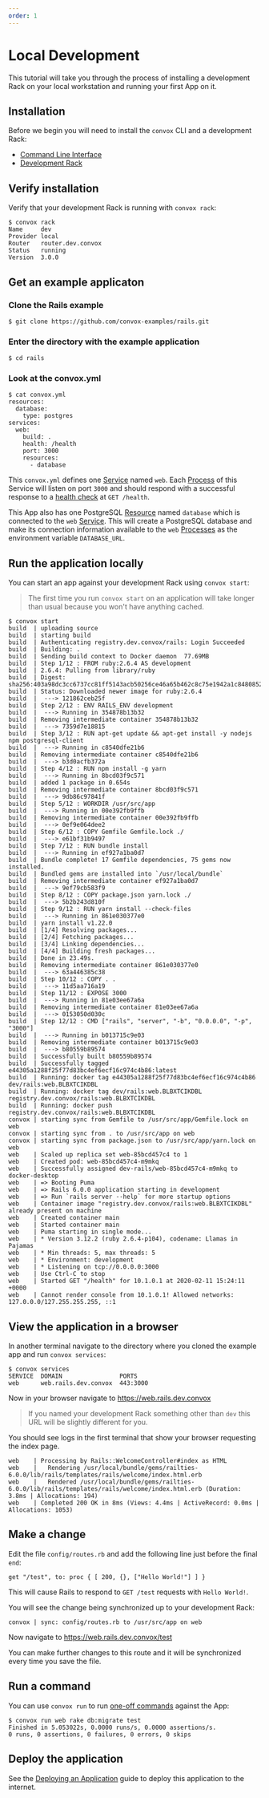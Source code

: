 ```yaml
---
order: 1
---
```


# Local Development

This tutorial will take you through the process of installing a development Rack on your local workstation
and running your first App on it.

## Installation

Before we begin you will need to install the `convox` CLI and a development Rack:

* [Command Line Interface](../installation/cli.md)
* [Development Rack](../installation/development-rack)

## Verify installation

Verify that your development Rack is running with `convox rack`:

    $ convox rack
    Name     dev
    Provider local
    Router   router.dev.convox
    Status   running
    Version  3.0.0

## Get an example applicaton

### Clone the Rails example

    $ git clone https://github.com/convox-examples/rails.git

### Enter the directory with the example application

    $ cd rails

### Look at the convox.yml

    $ cat convox.yml
    resources:
      database:
        type: postgres
    services:
      web:
        build: .
        health: /health
        port: 3000
        resources:
          - database

This `convox.yml` defines one [Service](../reference/primitives/app/service.md) named `web`. Each
[Process](../reference/primitives/app/process.md) of this Service will listen on port `3000` and should
respond with a successful response to a [health check](../configuration/health-checks.md) at `GET /health`.

This App also has one PostgreSQL [Resource](../reference/primitives/app/resource.md) named `database` which
is connected to the `web` [Service](../reference/primitives/app/service.md). This will create a PostgreSQL
database and make its connection information available to the `web` [Processes](../reference/primitives/app/process.md)
as the environment variable `DATABASE_URL`.

## Run the application locally

You can start an app against your development Rack using `convox start`:

> The first time you run `convox start` on an application will take longer than usual
> because you won't have anything cached.

    $ convox start
    build  | uploading source
    build  | starting build
    build  | Authenticating registry.dev.convox/rails: Login Succeeded
    build  | Building: .
    build  | Sending build context to Docker daemon  77.69MB
    build  | Step 1/12 : FROM ruby:2.6.4 AS development
    build  | 2.6.4: Pulling from library/ruby
    build  | Digest: sha256:403a98dc3cc6737cc81ff5143acb50256ce46a65b462c8c75e1942a1c8480852
    build  | Status: Downloaded newer image for ruby:2.6.4
    build  |  ---> 121862ceb25f
    build  | Step 2/12 : ENV RAILS_ENV development
    build  |  ---> Running in 354878b13b32
    build  | Removing intermediate container 354878b13b32
    build  |  ---> 7359d7e18815
    build  | Step 3/12 : RUN apt-get update && apt-get install -y nodejs npm postgresql-client
    build  |  ---> Running in c8540dfe21b6
    build  | Removing intermediate container c8540dfe21b6
    build  |  ---> b3d0acfb372a
    build  | Step 4/12 : RUN npm install -g yarn
    build  |  ---> Running in 8bcd03f9c571
    build  | added 1 package in 0.654s
    build  | Removing intermediate container 8bcd03f9c571
    build  |  ---> 9db86c97841f
    build  | Step 5/12 : WORKDIR /usr/src/app
    build  |  ---> Running in 00e392fb9ffb
    build  | Removing intermediate container 00e392fb9ffb
    build  |  ---> 0ef9e064dee2
    build  | Step 6/12 : COPY Gemfile Gemfile.lock ./
    build  |  ---> e61bf31b9497
    build  | Step 7/12 : RUN bundle install
    build  |  ---> Running in ef927a1ba0d7
    build  | Bundle complete! 17 Gemfile dependencies, 75 gems now installed.
    build  | Bundled gems are installed into `/usr/local/bundle`
    build  | Removing intermediate container ef927a1ba0d7
    build  |  ---> 9ef79cb583f9
    build  | Step 8/12 : COPY package.json yarn.lock ./
    build  |  ---> 5b2b243d810f
    build  | Step 9/12 : RUN yarn install --check-files
    build  |  ---> Running in 861e030377e0
    build  | yarn install v1.22.0
    build  | [1/4] Resolving packages...
    build  | [2/4] Fetching packages...
    build  | [3/4] Linking dependencies...
    build  | [4/4] Building fresh packages...
    build  | Done in 23.49s.
    build  | Removing intermediate container 861e030377e0
    build  |  ---> 63a446385c38
    build  | Step 10/12 : COPY . .
    build  |  ---> 11d5aa716a19
    build  | Step 11/12 : EXPOSE 3000
    build  |  ---> Running in 81e03ee67a6a
    build  | Removing intermediate container 81e03ee67a6a
    build  |  ---> 0153050d030c
    build  | Step 12/12 : CMD ["rails", "server", "-b", "0.0.0.0", "-p", "3000"]
    build  |  ---> Running in b013715c9e03
    build  | Removing intermediate container b013715c9e03
    build  |  ---> b80559b89574
    build  | Successfully built b80559b89574
    build  | Successfully tagged e44305a1288f25f77d83bc4ef6ecf16c974c4b86:latest
    build  | Running: docker tag e44305a1288f25f77d83bc4ef6ecf16c974c4b86 dev/rails:web.BLBXTCIKDBL
    build  | Running: docker tag dev/rails:web.BLBXTCIKDBL registry.dev.convox/rails:web.BLBXTCIKDBL
    build  | Running: docker push registry.dev.convox/rails:web.BLBXTCIKDBL
    convox | starting sync from Gemfile to /usr/src/app/Gemfile.lock on web
    convox | starting sync from . to /usr/src/app on web
    convox | starting sync from package.json to /usr/src/app/yarn.lock on web
    web    | Scaled up replica set web-85bcd457c4 to 1
    web    | Created pod: web-85bcd457c4-m9mkq
    web    | Successfully assigned dev-rails/web-85bcd457c4-m9mkq to docker-desktop
    web    | => Booting Puma
    web    | => Rails 6.0.0 application starting in development
    web    | => Run `rails server --help` for more startup options
    web    | Container image "registry.dev.convox/rails:web.BLBXTCIKDBL" already present on machine
    web    | Created container main
    web    | Started container main
    web    | Puma starting in single mode...
    web    | * Version 3.12.2 (ruby 2.6.4-p104), codename: Llamas in Pajamas
    web    | * Min threads: 5, max threads: 5
    web    | * Environment: development
    web    | * Listening on tcp://0.0.0.0:3000
    web    | Use Ctrl-C to stop
    web    | Started GET "/health" for 10.1.0.1 at 2020-02-11 15:24:11 +0000
    web    | Cannot render console from 10.1.0.1! Allowed networks: 127.0.0.0/127.255.255.255, ::1

## View the application in a browser

In another terminal navigate to the directory where you cloned the example app and run `convox services`:

    $ convox services
    SERVICE  DOMAIN                PORTS
    web      web.rails.dev.convox  443:3000

Now in your browser navigate to https://web.rails.dev.convox

> If you named your development Rack something other than `dev` this URL will be slightly different for you.

You should see logs in the first terminal that show your browser requesting the index page.

    web    | Processing by Rails::WelcomeController#index as HTML
    web    |   Rendering /usr/local/bundle/gems/railties-6.0.0/lib/rails/templates/rails/welcome/index.html.erb
    web    |   Rendered /usr/local/bundle/gems/railties-6.0.0/lib/rails/templates/rails/welcome/index.html.erb (Duration: 3.8ms | Allocations: 194)
    web    | Completed 200 OK in 8ms (Views: 4.4ms | ActiveRecord: 0.0ms | Allocations: 1053)

## Make a change

Edit the file `config/routes.rb` and add the following line just before the final `end`:

    get "/test", to: proc { [ 200, {}, ["Hello World!"] ] }

This will cause Rails to respond to `GET /test` requests with `Hello World!`.

You will see the change being synchronized up to your development Rack:

    convox | sync: config/routes.rb to /usr/src/app on web

Now navigate to https://web.rails.dev.convox/test

You can make further changes to this route and it will be synchronized every time you save the file.

## Run a command

You can use `convox run` to run [one-off commands](../management/run.md) against the App:

    $ convox run web rake db:migrate test
    Finished in 5.053022s, 0.0000 runs/s, 0.0000 assertions/s.
    0 runs, 0 assertions, 0 failures, 0 errors, 0 skips

## Deploy the application

See the [Deploying an Application](deploying-an-application.md) guide to deploy this application
to the internet.
